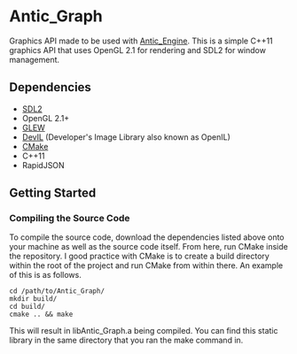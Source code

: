 # Antic_Graph


Graphics API made to be used with [Antic_Engine](https://github.com/shanesatterfield/Antic_Engine). This is a simple C++11 graphics API that uses OpenGL 2.1 for rendering and SDL2 for window management.

## Dependencies

- [SDL2](https://www.libsdl.org/download-2.0.php)
- OpenGL 2.1+
- [GLEW](http://glew.sourceforge.net/)
- [DevIL](http://openil.sourceforge.net/download.php) (Developer's Image Library also known as OpenIL)
- [CMake](http://www.cmake.org/download/)
- C++11
- RapidJSON

## Getting Started

### Compiling the Source Code

To compile the source code, download the dependencies listed above onto your machine as well as the source code itself. From here, run CMake inside the repository. I good practice with CMake is to create a build directory within the root of the project and run CMake from within there. An example of this is as follows.

```
cd /path/to/Antic_Graph/
mkdir build/
cd build/
cmake .. && make
```

This will result in libAntic_Graph.a being compiled. You can find this static library in the same directory that you ran the make command in.